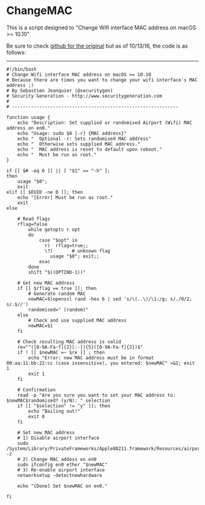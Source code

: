 # ChangeMAC
This is a script designed to "Change Wifi interface MAC address on macOS >= 10.10"

Be sure to check [github for the original](https://github.com/securitygeneration/scripts/blob/master/changeMAC.sh) but as of 10/13/16, the code is as follows: 

---

	#!/bin/bash
	# Change Wifi interface MAC address on macOS >= 10.10
	# Because there are times you want to change your wifi interface's MAC address ;)
	# By Sebastien Jeanquier (@securitygen)
	# Security Generation - http://www.securitygeneration.com
	#
	# -------------------------------------------------------------
	
	function usage {
		echo "Description: Set supplied or randomised Airport (Wifi) MAC address on en0."
		echo "Usage: sudo $0 [-r] {MAC address}"
		echo " 	Optional -r: Sets randomised MAC address"
		echo "	Otherwise sets supplied MAC address."
		echo "	MAC address is reset to default upon reboot."
		echo "	Must be run as root."
	}
	
	if [[ $# -eq 0 ]] || [ "$1" == "-h" ];
	then
		usage "$0";
		exit
	elif [[ $EUID -ne 0 ]]; then
		echo "[Error] Must be run as root."
		exit
	else
	
		# Read flags
		rflag=false
			while getopts r opt
			do
			    case "$opt" in
			      r)  rflag=true;;
			      \?)		# unknown flag
					usage "$0"; exit;;
			    esac
			done
			shift "$((OPTIND-1))"
	
		# Get new MAC address
		if [[ $rflag == true ]]; then
			# Generate random MAC
			newMAC=$(openssl rand -hex 6 | sed 's/\(..\)/\1:/g; s/./0/2; s/.$//')
			randomised=" (random)"
		else
			# Check and use supplied MAC address
			newMAC=$1
		fi
	
		# Check resulting MAC address is valid
		re="^([0-9A-Fa-f]{2}[:-]){5}([0-9A-Fa-f]{2})$"
		if ! [[ $newMAC =~ $re ]] ; then
	   		echo "Error: new MAC address must be in format 00:aa:11:bb:22:cc (case insensitive), you entered: $newMAC" >&2; exit 1
			exit 1
		fi
	
		# Confirmation
		read -p "Are you sure you want to set your MAC address to: $newMAC$randomised? (y/N): " selection
		if [[ "$selection" != "y" ]]; then
			echo "Bailing out!"
			exit 0
		fi
	
		# Set new MAC address
		# 1) Disable airport interface
		sudo /System/Library/PrivateFrameworks/Apple80211.framework/Resources/airport -z
		# 2) Change MAC addess on en0
		sudo ifconfig en0 ether "$newMAC"
		# 3) Re-enable airport interface
		networksetup -detectnewhardware
	
		echo "[Done] Set $newMAC on en0."
	
	fi